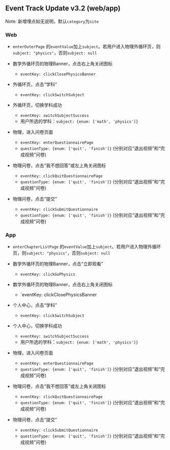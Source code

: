 Event Track Update v3.2 (web/app)
--

Note: 新增埋点如无说明，默认`category`为`site`

### Web

* ```enterOuterPage``` 的```eventValue```加上```subject```。若用户进入物理外循环页，则```subject: "physics"```，否则```subject: null```

* 数学外循环页的物理Banner，点击右上角关闭图标
  - `eventKey: clickClosePhysicsBanner`

* 外循环页，点击“学科”
  -  `eventKey: clickSwitchSubject`

* 外循环页，切换学科成功
  - `eventKey: switchSubjectSuccess`
  - 用户所选的学科：`subject: {enum: ['math', 'physics']}`
  
* 物理，进入问卷页面
  - `eventKey: enterQuestionnairePage`
  - `questionType: {enum: ['quit', 'finish']}` (分别对应“退出视频”和“完成视频”问卷)

* 物理问卷，点击“我不想回答”或左上角关闭图标
  - `eventKey: clickQuitQuestionnairePage`
  - `questionType: {enum: ['quit', 'finish']}` (分别对应“退出视频”和“完成视频”问卷)

* 物理问卷，点击“提交”
  - `eventKey: clickSubmitQuestionnaire`
  - `questionType: {enum: ['quit', 'finish']}` (分别对应“退出视频”和“完成视频”问卷)


### App

* ```enterChapterListPage``` 的```eventValue```加上```subject```。若用户进入物理外循环页，则```subject: "physics"```，否则```subject: null```

* 数学外循环页的物理Banner，点击“立即观看”  
  - `eventKey: clickGoPhysics`

* 数学外循环页的物理Banner，点击右上角关闭图标
  - `eventKey: clickClosePhysicsBanner

* 个人中心，点击“学科”
  -  `eventKey: clickSwitchSubject`

* 个人中心，切换学科成功
  - `eventKey: switchSubjectSuccess`
  - 用户所选的学科：`subject: {enum: ['math', 'physics']}`
  
* 物理，进入问卷页面
  - `eventKey: enterQuestionnairePage`
  - `questionType: {enum: ['quit', 'finish']}` (分别对应“退出视频”和“完成视频”问卷)

* 物理问卷，点击“我不想回答”或左上角关闭图标
  - `eventKey: clickQuitQuestionnairePage`
  - `questionType: {enum: ['quit', 'finish']}` (分别对应“退出视频”和“完成视频”问卷)

* 物理问卷，点击“提交”
  - `eventKey: clickSubmitQuestionnaire`
  - `questionType: {enum: ['quit', 'finish']}` (分别对应“退出视频”和“完成视频”问卷)

